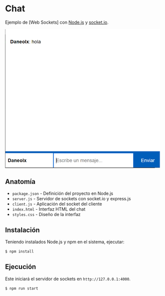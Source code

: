 # Chat

Ejemplo de [Web Sockets] con [Node.js](http://nodejs.org) y [socket.io](http://socket.io).

![Screenshot](./screenshot.PNG)

## Anatomía

- `package.json` - Definición del proyecto en Node.js
- `server.js` - Servidor de sockets con socket.io y express.js
- `client.js` - Aplicación del socket del cliente
- `index.html` - Interfaz HTML del chat
- `styles.css` - Diseño de la interfaz

## Instalación

Teniendo instalados Node.js y npm en el sistema, ejecutar:

```bash
$ npm install
```

## Ejecución

Este iniciará el servidor de sockets en `http://127.0.0.1:4000`.

```bash
$ npm run start
```
